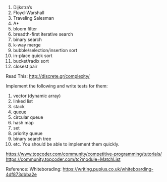 1. Dijkstra’s
2. Floyd-Warshall
3. Traveling Salesman
4. A*
5. bloom filter 
6. breadth-first iterative search
7. binary search
8. k-way merge
9. bubble/selection/insertion sort
10. in-place quick sort
11. bucket/radix sort
12. closest pair





Read This: http://discrete.gr/complexity/



Implement the following and write tests for them:
1. vector (dynamic array)
2. linked list
3. stack
4. queue
5. circular queue
6. hash map
7. set
8. priority queue
9. binary search tree
10. etc. 
You should be able to implement them quickly.


https://www.topcoder.com/community/competitive-programming/tutorials/
https://community.topcoder.com/tc?module=MatchList


Reference: 
Whiteborading: https://writing.pupius.co.uk/whiteboarding-4df873dbba2e
